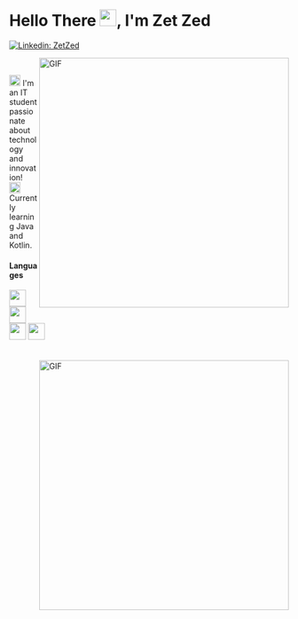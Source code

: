 <h1>Hello There <img src="https://raw.githubusercontent.com/kaueMarques/kaueMarques/master/hi.gif" width="30px">, I'm Zet Zed</h1>

[![Linkedin: ZetZed](https://img.shields.io/badge/-ZetZed-blue?style=flat-square&logo=Linkedin&logoColor=white&link=https://www.linkedin.com/in/zet-zed-644813197/)](https://www.linkedin.com/in/zet-zed-644813197/)



<img align="right" width="450px" alt="GIF" src="https://64.media.tumblr.com/a109875c6281839b8d84873373be8fcd/tumblr_mx8rz8f0ZX1qzh636o9_500.gif"/>
<br>

<p>
<img width="20" src="https://emojipedia-us.s3.dualstack.us-west-1.amazonaws.com/thumbs/120/emojidex/112/male-technologist-type-5_1f468-1f3fe-200d-1f4bb.png"/>
 I'm an IT student passionate about technology and innovation!<br>
<img width="20" src="https://emojipedia-us.s3.dualstack.us-west-1.amazonaws.com/thumbs/120/facebook/230/books_1f4da.png"/>
 Currently learning Java and Kotlin.
</p>



<h4></b>Languages</b></h4>  
<code><img height="30" src="https://www.iconfinder.com/data/icons/logos-and-brands-adobe/512/267_Python-512.png"></code>
<code><img height="30" src="https://cdn.icon-icons.com/icons2/2108/PNG/512/javascript_icon_130900.png"></code>
<code><img height="30" src="https://www.flaticon.com/svg/static/icons/svg/226/226777.svg"></code>
<code><img height="30" src="https://upload.wikimedia.org/wikipedia/commons/7/74/Kotlin_Icon.png"></code>
<br>
<br>
<br>
<img align="right" width="450px" alt="GIF" src="https://github-readme-stats.vercel.app/api?username=ZetZed&show_icons=true&theme=darcula"/>
